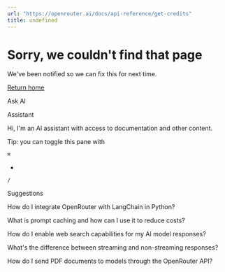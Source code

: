 ```yaml
---
url: "https://openrouter.ai/docs/api-reference/get-credits"
title: undefined
---
```


# Sorry, we couldn't find that page

We've been notified so we can fix this for next time.

[Return home](https://openrouter.ai/docs)

Ask AI

Assistant

Hi, I'm an AI assistant with access to documentation and other content.

Tip: you can toggle this pane with

`⌘`

+

`/`

Suggestions

How do I integrate OpenRouter with LangChain in Python?

What is prompt caching and how can I use it to reduce costs?

How do I enable web search capabilities for my AI model responses?

What's the difference between streaming and non-streaming responses?

How do I send PDF documents to models through the OpenRouter API?